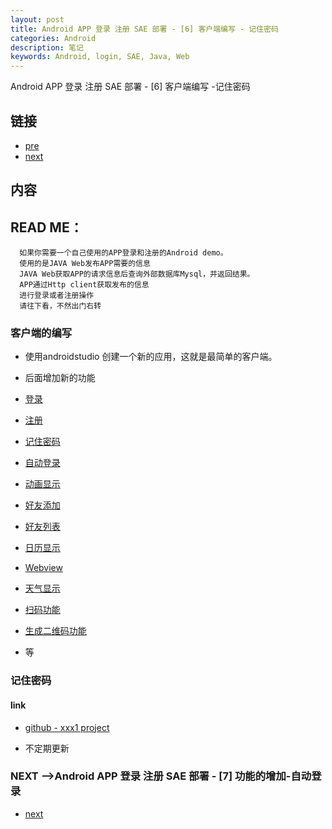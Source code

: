 ```yaml
---
layout: post
title: Android APP 登录 注册 SAE 部署 - [6] 客户端编写 - 记住密码
categories: Android
description: 笔记
keywords: Android, login, SAE, Java, Web
---
```

Android APP 登录 注册 SAE 部署 - [6] 客户端编写 -记住密码

## 链接
* [pre](https://tsbxmw.github.io/2016/08/25/Android-app_test_5/)
* [next](https://tsbxmw.github.io/2016/09/5/Android-app_test_7/)

##  内容

## READ ME：    
      如果你需要一个自己使用的APP登录和注册的Android demo。
      使用的是JAVA Web发布APP需要的信息
      JAVA Web获取APP的请求信息后查询外部数据库Mysql，并返回结果。
      APP通过Http client获取发布的信息
      进行登录或者注册操作
      请往下看，不然出门右转

### 客户端的编写
* 使用androidstudio 创建一个新的应用，这就是最简单的客户端。

* 后面增加新的功能
* [登录](https://tsbxmw.github.io/2016/08/20/Android-app_test_4/)
* [注册](https://tsbxmw.github.io/2016/08/25/Android-app_test_5/)
* [记住密码](https://tsbxmw.github.io/2016/08/30/Android-app_test_6/)
* [自动登录](https://tsbxmw.github.io/2016/09/05/Android-app_test_7/)
* [动画显示](https://tsbxmw.github.io/2016/08/20/Android-app_test_8/)
* [好友添加](https://tsbxmw.github.io/2016/08/20/Android-app_test_9/)
* [好友列表](https://tsbxmw.github.io/2016/08/20/Android-app_test_10/)
* [日历显示](https://tsbxmw.github.io/2016/08/20/Android-app_test_11/)
* [Webview](https://tsbxmw.github.io/2016/08/20/Android-app_test_12/)
* [天气显示](https://tsbxmw.github.io/2016/08/20/Android-app_test_13/)
* [扫码功能](https://tsbxmw.github.io/2016/08/20/Android-app_test_14/)
* [生成二维码功能](https://tsbxmw.github.io/2016/08/20/Android-app_test_15/)
* 等

### 记住密码

#### link

* [github - xxx1 project](https://github.com/tsbxmw/xxx1)

* 不定期更新

### NEXT -->Android APP 登录 注册 SAE 部署 - [7] 功能的增加-自动登录

* [next](https://tsbxmw.github.io/2016/09/05/Android-app_test_7/)